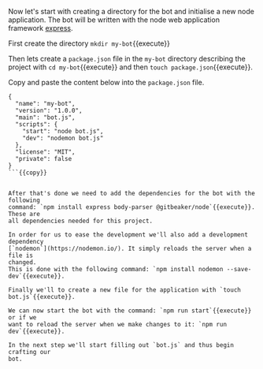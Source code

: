 Now let's start with creating a directory for the bot and initialise a new node
application. The bot will be written with the node web application framework
[express](https://expressjs.com/).

First create the directory `mkdir my-bot`{{execute}}

Then lets create a `package.json` file in the `my-bot` directory describing the
project with `cd my-bot`{{execute}} and then `touch package.json`{{execute}}.

Copy and paste the content below into the `package.json` file.

```
{
  "name": "my-bot",
  "version": "1.0.0",
  "main": "bot.js",
  "scripts": {
    "start": "node bot.js",
    "dev": "nodemon bot.js"
  },
  "license": "MIT",
  "private": false
}
```{{copy}}


After that's done we need to add the dependencies for the bot with the following
command: `npm install express body-parser @gitbeaker/node`{{execute}}. These are
all dependencies needed for this project.

In order for us to ease the development we'll also add a development dependency
[`nodemon`](https://nodemon.io/). It simply reloads the server when a file is
changed.
This is done with the following command: `npm install nodemon --save-dev`{{execute}}.

Finally we'll to create a new file for the application with `touch bot.js`{{execute}}.

We can now start the bot with the command: `npm run start`{{execute}} or if we
want to reload the server when we make changes to it: `npm run dev`{{execute}}.

In the next step we'll start filling out `bot.js` and thus begin crafting our
bot.
